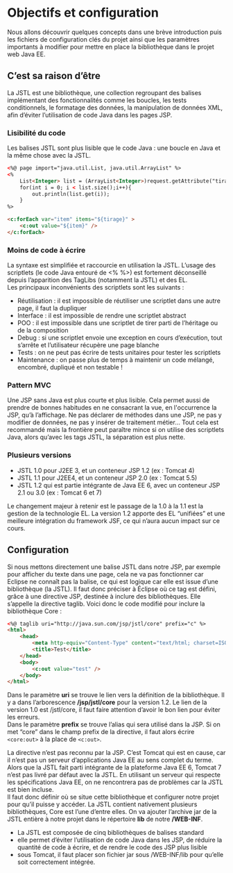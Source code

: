 # Objectifs et configuration

Nous allons découvrir quelques concepts dans une brève introduction puis les fichiers de configuration clés du projet ainsi que les paramètres importants à modifier pour mettre en place la bibliothèque dans le projet web Java EE.

## C’est sa raison d’être
La JSTL est une bibliothèque, une collection regroupant des balises implémentant des fonctionnalités comme les boucles, les tests conditionnels, le formatage des données, la manipulation de données XML, afin d’éviter l’utilisation de code Java dans les pages JSP.

### Lisibilité du code
Les balises JSTL sont plus lisible que le code Java : une boucle en Java et la même chose avec la JSTL.

```html
<%@ page import="java.util.List, java.util.ArrayList" %>
<%
	List<Integer> list = (ArrayList<Integer>)request.getAttribute("tirage");
	for(int i = 0; i < list.size();i++){
		out.println(list.get(i));
	}
%>
```

```html
<c:forEach var="item" items="${tirage}" >
	<c:out value="${item}" />
</c:forEach>
```

### Moins de code à écrire
La syntaxe est simplifiée et raccourcie en utilisation la JSTL. L’usage des scriptlets (le code Java entouré de <% %>) est fortement déconseillé depuis l’apparition des TagLibs (notamment la JSTL) et des EL.  
Les principaux inconvénients des scriptlets sont les suivants :
- Réutilisation : il est impossible de réutiliser une scriptlet dans une autre page, il faut la dupliquer
- Interface : il est impossible de rendre une scriptlet abstract
- POO : il est impossible dans une scriptlet de tirer parti de l’héritage ou de la composition
-  Debug : si une scriptlet envoie une exception en cours d’exécution, tout s’arrête et l’utilisateur récupère une page blanche
- Tests : on ne peut pas écrire de tests unitaires pour tester les scriptlets
- Maintenance : on passe plus de temps à maintenir un code mélangé, encombré, dupliqué et non testable !

### Pattern MVC
Une JSP sans Java est plus courte et plus lisible. Cela permet aussi de prendre de bonnes habitudes en ne consacrant la vue, en l'occurrence la JSP, qu’à l’affichage. Ne pas déclarer de méthodes dans une JSP, ne pas y modifier de données, ne pas y insérer de traitement métier… Tout cela est recommandé mais la frontière peut paraître mince si on utilise des scriptlets Java, alors qu’avec les tags JSTL, la séparation est plus nette.

### Plusieurs versions
- JSTL 1.0 pour J2EE 3, et un conteneur JSP 1.2 (ex : Tomcat 4)
- JSTL 1.1 pour J2EE4, et un conteneur JSP 2.0 (ex : Tomcat 5.5)
- JSTL 1.2 qui est partie intégrante de Java EE 6, avec un conteneur JSP 2.1 ou 3.0 (ex : Tomcat 6 et 7)

Le changement majeur à retenir est le passage de la 1.0 à la 1.1 est la gestion de la technologie EL.
La version 1.2 apporte des EL “unifiées” et une meilleure intégration du framework JSF, ce qui n’aura aucun impact sur ce cours.


## Configuration

Si nous mettons directement une balise JSTL dans notre JSP, par exemple pour afficher du texte dans une page, cela ne va pas fonctionner car Eclipse ne connaît pas la balise, ce qui est logique car elle est issue d’une bibliothèque (la JSTL). Il faut donc préciser à Éclipse où ce tag est défini, grâce à une directive JSP, destinée à inclure des bibliothèques. Elle s’appelle la directive taglib. Voici donc le code modifié pour inclure la bibliothèque Core :

```html
<%@ taglib uri="http://java.sun.com/jsp/jstl/core" prefix="c" %>
<html>
	<head>
		<meta http-equiv="Content-Type" content="text/html; charset=ISO-8859-1">
		<title>Test</title>
	</head>
	<body>
		<c:out value="test" />
	</body>
</html>
```

Dans le paramètre **uri** se trouve le lien vers la définition de la bibliothèque. Il y a dans l’arborescence **/jsp/jstl/core** pour la version 1.2. Le lien de la version 1.0 est /jstl/core, il faut faire attention d’avoir le bon lien pour éviter les erreurs.  
Dans le paramètre **prefix** se trouve l’alias qui sera utilisé dans la JSP. Si on met “core” dans le champ prefix de la directive, il faut alors écrire `<core:out>` à la place de `<c:out>`.

La directive n’est pas reconnu par la JSP. C’est Tomcat qui est en cause, car il n’est pas un serveur d’applications Java EE au sens complet du terme. Alors que la JSTL fait parti intégrante de la plateforme Java EE 6, Tomcat 7 n’est pas livré par défaut avec la JSTL. En utilisant un serveur qui respecte les spécifications Java EE, on ne rencontrera pas de problèmes car la JSTL est bien incluse.  
Il faut donc définir où se situe cette bibliothèque et configurer notre projet pour qu’il puisse y accéder. La JSTL contient nativement plusieurs bibliothèques, Core est l’une d’entre elles. On va ajouter l’archive jar de la JSTL entière à notre projet dans le répertoire **lib** de notre **/WEB-INF**.

- La JSTL est composée de cinq bibliothèques de balises standard
- elle permet d’éviter l’utilisation de code Java dans les JSP, de réduire la quantité de code à écrire, et de rendre le code des JSP plus lisible
- sous Tomcat, il faut placer son fichier jar sous /WEB-INF/lib pour qu’elle soit correctement intégrée.
